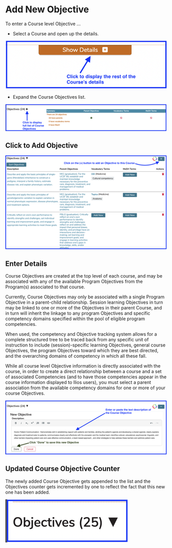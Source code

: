 # Add New Objective

To enter a Course level Objective ...

* Select a Course and open up the details.

![show details](../../images/course_objectives/show_details.png)

* Expand the Course Objectives list.

![objectives - collapsed](../../images/course_objectives/course_obj_collapsed.png)

## Click to Add Objective

![add objective](../../images/course_objectives/add_course_objective.png)

## Enter Details

Course Objectives are created at the top level of each course, and may be associated with any of the available Program Objectives from the Program(s) associated to that course.

Currently, Course Objectives may only be associated with a single Program Objective in a parent-child relationship. Session learning Objectives in turn may be linked to one or more of the Objectives in their parent Course, and in turn will inherit the linkage to any program Objectives and specific competency domains specified within the pool of eligible program competencies.

When used, the competency and Objective tracking system allows for a complete structured tree to be traced back from any specific unit of instruction to include (session)-specific learning Objectives, general course Objectives, the program Objectives toward which they are best directed, and the overarching domains of competency in which all these fall.

While all course level Objective information is directly associated with the course, in order to create a direct relationship between a course and a set of associated Competencies (and to have those competencies appear in the course information displayed to Ilios users), you must select a parent association from the available competency domains for one or more of your course Objectives.

![Enter text for new Course Objective](../../images/course_objectives/new_objective_description.png)

## Updated Course Objective Counter

The newly added Course Objective gets appended to the list and the Objectives counter gets incremented by one to reflect the fact that this new one has been added.

![Objectives Counter Updated](../../images/course_objectives/updated_obj_count.png)
